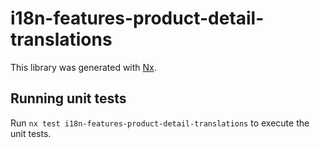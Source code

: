 # i18n-features-product-detail-translations

This library was generated with [Nx](https://nx.dev).

## Running unit tests

Run `nx test i18n-features-product-detail-translations` to execute the unit tests.
